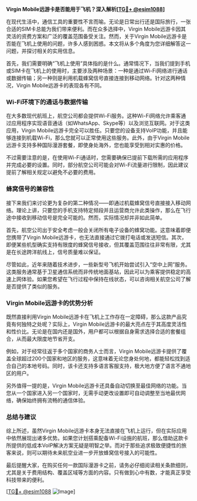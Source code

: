 **Virgin Mobile远游卡是否能用于飞机？深入解析[[TG💪+ @esim1088](https://t.me/s/esim1088)]**

在现代生活中，通信工具的重要性不言而喻。无论是日常出行还是国际旅行，一张合适的SIM卡总能为我们带来便利。而在众多选择中，Virgin Mobile远游卡因其灵活的资费方案和广泛的覆盖范围备受关注。然而，关于Virgin Mobile远游卡是否能在飞机上使用的问题，许多人感到困惑。本文将从多个角度为您详细解答这一问题，并探讨相关的实用信息。

首先，我们需要明确“飞机上使用”具体指的是什么。通常情况下，当我们提到手机或SIM卡在飞机上的使用时，主要涉及两种场景：一种是通过Wi-Fi网络进行通话或数据传输；另一种则是利用机载蜂窝信号直接连接到移动网络。针对这两种情况，Virgin Mobile远游卡的表现各有不同。

### Wi-Fi环境下的通话与数据传输

在大多数现代航班上，航空公司都会提供Wi-Fi服务。这种Wi-Fi网络允许乘客通过应用程序实现语音通话（如WhatsApp、Skype等）以及浏览互联网。对于这类应用，Virgin Mobile远游卡完全可以胜任。只要您的设备支持VoIP功能，并且能够连接到机载Wi-Fi，那么您就可以正常使用这些服务。此外，由于Virgin Mobile远游卡支持多种国际漫游套餐，即使身处海外，您也能享受到相对实惠的价格。

不过需要注意的是，在使用Wi-Fi通话时，您需要确保已提前下载所需的应用程序并完成必要的设置。同时，部分航空公司可能会对Wi-Fi流量进行限制，因此建议提前了解相关规定以避免不必要的费用。

### 蜂窝信号的兼容性

接下来我们来讨论更为复杂的第二种情况——即通过机载蜂窝信号直接接入移动网络。理论上讲，只要您的手机支持特定频段并且运营商允许此类操作，那么在飞行途中接收到移动信号是完全可能的。然而，实际情况却并非如此简单。

首先，航空公司出于安全考虑一般会关闭所有电子设备的蜂窝功能。这意味着即便您携带了Virgin Mobile远游卡，也无法直接通过它拨打电话或发送短信。其次，即便某些机型确实支持有限度的蜂窝信号接收，但其覆盖范围往往非常有限，尤其是在长途跨洋航线上，信号质量难以保证。

尽管如此，近年来随着技术进步，一些新型号飞机开始尝试引入“空中上网”服务。这类服务通常基于卫星通信系统而非传统地面基站，因此可以为乘客提供稳定的高速上网体验。如果您希望在飞行过程中保持在线状态，可以咨询相关航空公司了解是否提供了类似的服务。

### Virgin Mobile远游卡的优势分析

既然直接利用Virgin Mobile远游卡在飞机上工作存在一定障碍，那么这款产品究竟有何独特之处呢？实际上，Virgin Mobile远游卡的最大亮点在于其高度灵活性和性价比。无论是在国内还是国外，用户都可以根据自身需求选择合适的套餐组合，从而最大限度地节省开支。

例如，对于经常往返于多个国家的商务人士而言，Virgin Mobile远游卡提供了覆盖全球超过200个国家和地区的服务，这意味着无论您身处何地，都能轻松找到适合自己的本地号码。同时，该卡还支持多语言客服支持，极大地方便了语言不通地区的用户。

另外值得一提的是，Virgin Mobile远游卡还具备自动切换至最佳网络的功能。当您从一个国家进入另一个国家时，无需手动更改设置即可自动调整至当地最优网络，确保始终拥有流畅的通信体验。

### 总结与建议

综上所述，虽然Virgin Mobile远游卡本身无法直接在飞机上运行，但在实际应用中依然展现出诸多优势。如果您计划搭乘配备Wi-Fi设施的航班，那么借助这款卡所提供的低成本VoIP解决方案无疑是明智之举。而对于那些追求极致便捷性的旅客来说，则可以期待未来航空业进一步开放蜂窝信号接入的可能性。

最后提醒大家，在购买任何一款国际漫游卡之前，请务必仔细阅读相关条款细则，尤其是关于费用结构、覆盖区域等方面的内容。只有做到心中有数，才能真正享受科技带来的便利。

[[TG💪+ @esim1088](https://t.me/s/esim1088) ![Image](https://i.postimg.cc/4NQfJmqS/Snipaste-2025-05-13-00-14-12.png)]
